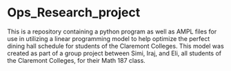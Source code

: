 # Ops_Research_project



This is a repository containing a python program as well as AMPL files for use in utilizing a linear programming model to help optimize the perfect dining hall schedule for students of the Claremont Colleges. This model was created as part of a group project between Simi, Iraj, and Eli, all students of the Claremont Colleges, for their Math 187 class. 


